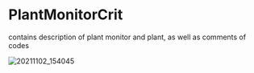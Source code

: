 # PlantMonitorCrit
contains description of plant monitor and plant, as well as comments of codes


![20211102_154045](https://user-images.githubusercontent.com/91855312/140008848-889c543a-a463-413b-9545-746f03b20aeb.jpg)

